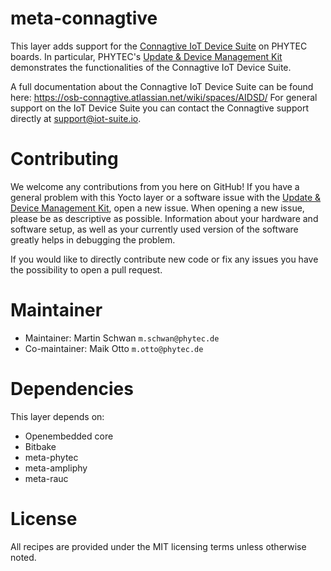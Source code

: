meta-connagtive
===============

This layer adds support for the [Connagtive IoT Device Suite](https://phytec.iot-suite.io/login)
on PHYTEC boards. In particular, PHYTEC's [Update & Device Management Kit](https://www.phytec.de/en/produkte/development-kits/update-und-devicemanagement-kit/)
demonstrates the functionalities of the Connagtive IoT Device Suite.

A full documentation about the Connagtive IoT Device Suite can be found here:
https://osb-connagtive.atlassian.net/wiki/spaces/AIDSD/ For general support on
the IoT Device Suite you can contact the Connagtive support directly at
[support@iot-suite.io](mailto:support@iot-suite.io).

Contributing
============

We welcome any contributions from you here on GitHub! If you have a general
problem with this Yocto layer or a software issue with the [Update & Device Management Kit](https://www.phytec.de/en/produkte/development-kits/update-und-devicemanagement-kit/),
open a new issue. When opening a new issue, please be as descriptive as
possible. Information about your hardware and software setup, as well as your
currently used version of the software greatly helps in debugging the problem.

If you would like to directly contribute new code or fix any issues you have the
possibility to open a pull request.

Maintainer
==========

* Maintainer: Martin Schwan `m.schwan@phytec.de`
* Co-maintainer: Maik Otto `m.otto@phytec.de`

Dependencies
============

This layer depends on:

* Openembedded core
* Bitbake
* meta-phytec
* meta-ampliphy
* meta-rauc

License
=======

All recipes are provided under the MIT licensing terms unless otherwise noted.
